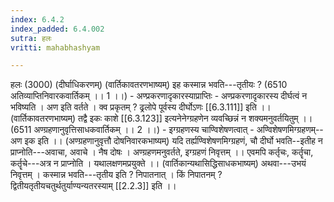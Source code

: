 ```yaml
---
index: 6.4.2
index_padded: 6.4.002
sutra: हलः
vritti: mahabhashyam

---
```

 हलः (3000) (दीर्घाधिकरणम्) (वार्तिकावतरणभाष्यम्) इह कस्मान्न भवति---तृतीयः ? (6510 अतिव्याप्तिनिवारकवार्तिकम् ।। 1 ।।) - अण्प्रकरणादृकारस्याप्राप्तिः - अण्प्रकरणादृकारस्य दीर्घत्वं न भविष्यति । अण इति वर्तते । क्व प्रकृतम् ? ढ्रलोपे पूर्वस्य दीर्घोऽणः [[6.3.111]] इति ।। (वार्तिकावतरणभाष्यम्) तद्वै इकः काशे [[6.3.123]] इत्यनेनेग्ग्रहणेन व्यवच्छिन्नं न शक्यमनुवर्तयितुम् ।। (6511 अण्ग्रहणानुवृत्तिसाधकवार्तिकम् ।। 2 ।।) - इग्ग्रहणस्य चाण्विशेषणत्वात् - अण्विशेषणमिग्ग्रहणम्--अण इक इति ।। (अण्ग्रहणानुवृत्तौ दोषनिवारकभाष्यम्) यदि तर्ह्यण्विशेषणमिग्ग्रहणं, चौ दीर्घो भवति--इतीह न प्राप्नोति---अवाचा, अवाचे । नैष दोषः । अण्ग्रहणमनुवर्तते, इग्ग्रहणं निवृत्तम् ।। एवमपि कर्तृचः, कर्तॄचा, कर्तॄचे---अत्र न प्राप्नोति । यथालक्षणमप्रयुक्ते ।। (वार्तिकान्यथासिद्धिसाधकभाष्यम्) अथवा---उभयं निवृत्तम् । कस्मान्न भवति---तृतीय इति ? निपातनात् । किं निपातनम् ? द्वितीयतृतीयचतुर्थतुर्याण्यन्यतरस्याम् [[2.2.3]] इति ।। 